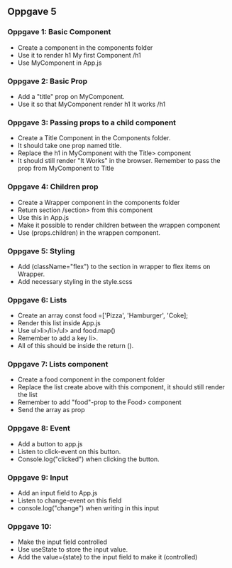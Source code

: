 ## Oppgave 5
### Oppgave 1: Basic Component
* Create a component in the components folder
* Use it to render h1 My first Component /h1
* Use MyComponent in App.js

### Oppgave 2: Basic Prop
* Add a "title" prop on MyComponent. 
* Use it so that MyComponent render h1 It works /h1

### Oppgave 3: Passing props to a child component
* Create a Title Component in the Components folder.
* It should take one prop named title.
* Replace the h1 in MyComponent with the Title> component 
* It should still render "It Works" in the browser. Remember to pass the prop from MyComponent to Title

### Oppgave 4: Children prop
* Create a Wrapper component in the components folder
* Return section /section> from this component
* Use this in App.js
* Make it possible to render children between the wrappen component
* Use (props.children) in the wrappen component.

### Oppgave 5: Styling
* Add (className="flex") to the section in wrapper to flex items on Wrapper.
* Add necessary styling in the style.scss

### Oppgave 6: Lists
* Create an array const food =['Pizza', 'Hamburger', 'Coke];
* Render this list inside App.js 
* Use ul>li>/li>/ul> and food.map()
* Remember to add a key li>.
* All of this should be inside the return ().

### Oppgave 7: Lists component
* Create a food component in the component folder
* Replace the list create above with this component, it should still render the list 
* Remember to add "food"-prop to the Food> component
* Send the array as prop 

### Oppgave 8: Event
* Add a button to app.js
* Listen to click-event on this button. 
* Console.log("clicked") when clicking the button.

### Oppgave 9: Input
* Add an input field to App.js
* Listen to change-event on this field 
* console.log("change") when writing in this input

### Oppgave 10: 
* Make the input field controlled
* Use useState to store the input value.
* Add the value={state} to the input field to make it (controlled)